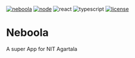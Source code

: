 [![neboola](https://github.com/Pingoo-techie/neboola/actions/workflows/workflow.yml/badge.svg)](https://github.com/Pingoo-techie/neboola/actions/workflows/workflow.yml) [![node](https://img.shields.io/badge/node-16.13.0-green)](https://sanganan-prayog.netlify.app/) ![react](https://img.shields.io/badge/react-^18.2.0-blue) ![typescript](https://img.shields.io/badge/typescript-^4.7.4-orange) [![license](https://img.shields.io/badge/License-MIT-yellow)](LICENSE)

# Neboola
A super App for NIT Agartala
